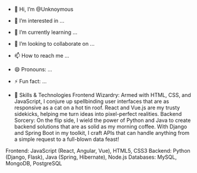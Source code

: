 - 👋 Hi, I’m @Unknoymous
- 👀 I’m interested in ...
- 🌱 I’m currently learning ...
- 💞️ I’m looking to collaborate on ...
- 📫 How to reach me ...
- 😄 Pronouns: ...
- ⚡ Fun fact: ...
 
- 🌟 Skills & Technologies
Frontend Wizardry: Armed with HTML, CSS, and JavaScript, I conjure up spellbinding user interfaces that are as responsive as a cat on a hot tin roof. React and Vue.js are my trusty sidekicks, helping me turn ideas into pixel-perfect realities.
Backend Sorcery: On the flip side, I wield the power of Python and Java to create backend solutions that are as solid as my morning coffee. With Django and Spring Boot in my toolkit, I craft APIs that can handle anything from a simple request to a full-blown data feast!

Frontend: JavaScript (React, Angular, Vue), HTML5, CSS3
Backend: Python (Django, Flask), Java (Spring, Hibernate), Node.js
Databases: MySQL, MongoDB, PostgreSQL

<!---
Unknoymous/Unknoymous is a ✨ special ✨ repository because its `README.md` (this file) appears on your GitHub profile.
You can click the Preview link to take a look at your changes.
--->
